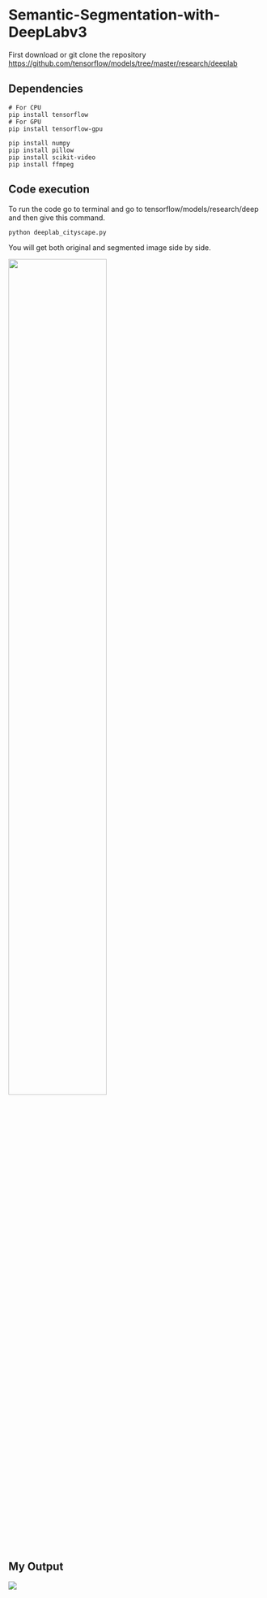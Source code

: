 # Semantic-Segmentation-with-DeepLabv3

First download or git clone the repository https://github.com/tensorflow/models/tree/master/research/deeplab


## Dependencies

```# For CPU  ``` <br/>
```pip install tensorflow  ```<br/>
```# For GPU ```<br/>
``` pip install tensorflow-gpu ```<br/>

``` pip install numpy ```<br/>
``` pip install pillow ```<br/>
``` pip install scikit-video ```<br/>
``` pip install ffmpeg ```<br/>


## Code execution
To run the code go to terminal and go to tensorflow/models/research/deep and then give this command.





``` python deeplab_cityscape.py ```

You will get both original and segmented image side by side.


<img src="frame.png" width="62%" height="65%">
<br/>























##  My Output








<p align="left">
  <img src="out.gif.gif" />
</p>
